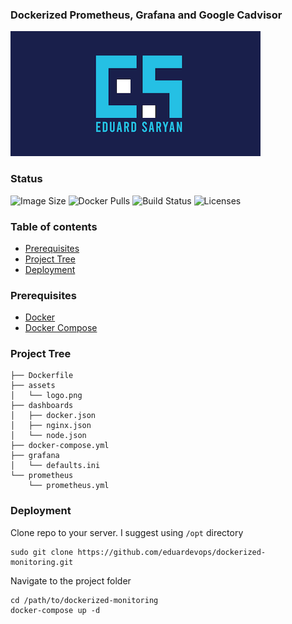 ### Dockerized Prometheus, Grafana and Google Cadvisor

![Logo](./assets/logo.png)

### Status
<img alt="Image Size" src="https://img.shields.io/docker/image-size/eduardevops/monitoring" style="max-width:100%;"> <img alt="Docker Pulls" src="https://img.shields.io/docker/pulls/eduardevops/monitoring" style="max-width:100%;"> <img alt="Build Status" src="https://img.shields.io/docker/cloud/build/eduardevops/monitoring" style="max-width:100%;"> <img alt="Licenses" src="https://img.shields.io/badge/License-GPLv3-blue.svg" style="max-width:100%;">

### Table of contents
* [Prerequisites](#Prerequisites)
* [Project Tree](#Project-Tree)
* [Deployment](#Deployment)

### Prerequisites
*	[Docker](https://www.docker.com/)
*	[Docker Compose](https://docs.docker.com/compose/install/)

### Project Tree
```less
├── Dockerfile
├── assets
│   └── logo.png
├── dashboards
│   ├── docker.json
│   ├── nginx.json
│   └── node.json
├── docker-compose.yml
├── grafana
│   └── defaults.ini
└── prometheus
    └── prometheus.yml
```

### Deployment
Clone repo to your server. I suggest using ```/opt``` directory
```less
sudo git clone https://github.com/eduardevops/dockerized-monitoring.git
```

Navigate to the project folder
```less
cd /path/to/dockerized-monitoring
docker-compose up -d
```

